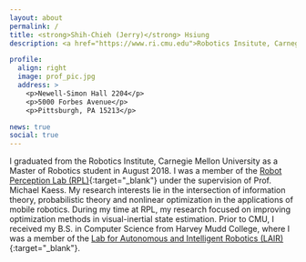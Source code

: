 ```yaml
---
layout: about
permalink: /
title: <strong>Shih-Chieh (Jerry)</strong> Hsiung
description: <a href="https://www.ri.cmu.edu">Robotics Insitute, Carnegie Mellon University</a>. jerryhsiung88@gmail.com.

profile:
  align: right
  image: prof_pic.jpg
  address: >
    <p>Newell-Simon Hall 2204</p>
    <p>5000 Forbes Avenue</p>
    <p>Pittsburgh, PA 15213</p>

news: true
social: true
---
```


I graduated from the Robotics Institute, Carnegie Mellon University as a Master of Robotics student in August 2018. 
I was a member of the [Robot Perception Lab (RPL)](http://rpl.ri.cmu.edu){:target="\_blank"} under the supervision of Prof. Michael Kaess.
My research interests lie in the intersection of information theory, probabilistic theory and nonlinear optimization in the applications 
of mobile robotics. During my time at RPL, my research focused on improving optimization methods in visual-inertial state estimation. 
Prior to CMU, I received my B.S. in Computer Science from Harvey Mudd College, where I was a member of the [Lab for Autonomous and Intelligent Robotics (LAIR)](https://www.lair.hmc.edu){:target="\_blank"}.
